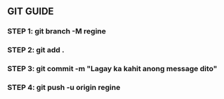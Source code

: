 ## GIT GUIDE

### STEP 1: git branch -M regine

### STEP 2: git add .

### STEP 3: git commit -m "Lagay ka kahit anong message dito"

### STEP 4: git push -u origin regine